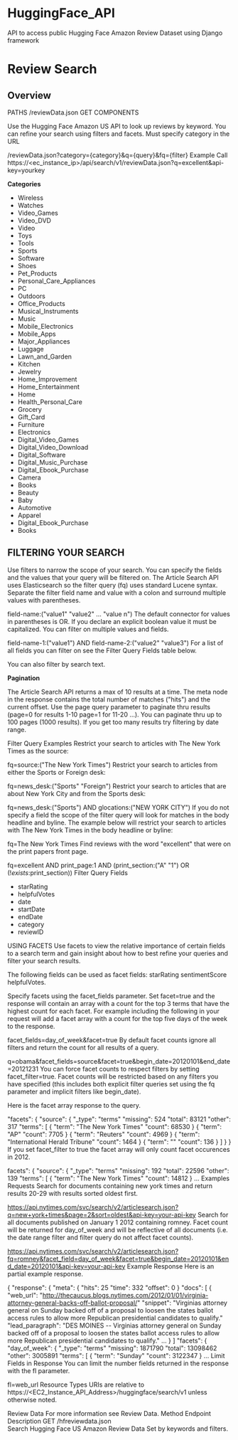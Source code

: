 # HuggingFace_API
API to access public Hugging Face Amazon Review Dataset using Django framework


# Review Search
## Overview
PATHS
/reviewData.json
GET
COMPONENTS

Use the Hugging Face Amazon US API to look up reviews by keyword. You can refine your search using filters and facets.
Must specify category in the URL

/reviewData.json?category={category}&q={query}&fq={filter}
Example Call
https://<ec_instance_ip>/api/search/v1/reviewData.json?q=excellent&api-key=yourkey

**Categories**

* Wireless
* Watches
* Video_Games
* Video_DVD
* Video
* Toys
* Tools
* Sports
* Software
* Shoes
* Pet_Products
* Personal_Care_Appliances
* PC
* Outdoors
* Office_Products
* Musical_Instruments
* Music
* Mobile_Electronics
* Mobile_Apps
* Major_Appliances
* Luggage
* Lawn_and_Garden
* Kitchen
* Jewelry
* Home_Improvement
* Home_Entertainment
* Home
* Health_Personal_Care
* Grocery
* Gift_Card
* Furniture
* Electronics
* Digital_Video_Games
* Digital_Video_Download
* Digital_Software
* Digital_Music_Purchase
* Digital_Ebook_Purchase
* Camera
* Books
* Beauty
* Baby
* Automotive
* Apparel
* Digital_Ebook_Purchase
* Books


## FILTERING YOUR SEARCH
Use filters to narrow the scope of your search. You can specify the fields and the values that your query will be filtered on. The Article Search API uses Elasticsearch so the filter query (fq) uses standard Lucene syntax. Separate the filter field name and value with a colon and surround multiple values with parentheses.

field-name:("value1" "value2" ... "value n")
The default connector for values in parentheses is OR. If you declare an explicit boolean value it must be capitalized. You can filter on multiple values and fields.

field-name-1:("value1") AND field-name-2:("value2" "value3")
For a list of all fields you can filter on see the Filter Query Fields table below.

You can also filter by search text.

**Pagination**

The Article Search API returns a max of 10 results at a time. The meta node in the response contains the total number of matches ("hits") and the current offset. Use the page query parameter to paginate thru results (page=0 for results 1-10 page=1 for 11-20 ...). You can paginate thru up to 100 pages (1000 results). If you get too many results try filtering by date range.

Filter Query Examples
Restrict your search to articles with The New York Times as the source:

fq=source:("The New York Times")
Restrict your search to articles from either the Sports or Foreign desk:

fq=news_desk:("Sports" "Foreign")
Restrict your search to articles that are about New York City and from the Sports desk:

fq=news_desk:("Sports") AND glocations:("NEW YORK CITY")
If you do not specify a field the scope of the filter query will look for matches in the body headline and byline. The example below will restrict your search to articles with The New York Times in the body headline or byline:

fq=The New York Times
Find reviews with the word "excellent" that were on the print papers front page.

fq=excellent AND print_page:1 AND (print_section:("A" "1") OR (!_exists_:print_section))
Filter Query Fields

* starRating
* helpfulVotes
* date
* startDate
* endDate
* category
* reviewID

USING FACETS
Use facets to view the relative importance of certain fields to a search term and gain insight about how to best refine your queries and filter your search results.

The following fields can be used as facet fields: starRating sentimentScore helpfulVotes.

Specify facets using the facet_fields parameter. Set facet=true and the response will contain an array with a count for the top 3 terms that have the highest count for each facet. For example including the following in your request will add a facet array with a count for the top five days of the week to the response.

facet_fields=day_of_week&facet=true
By default facet counts ignore all filters and return the count for all results of a query. 

q=obama&facet_fields=source&facet=true&begin_date=20120101&end_date=20121231
You can force facet counts to respect filters by setting facet_filter=true. Facet counts will be restricted based on any filters you have specified (this includes both explicit filter queries set using the fq parameter and implicit filters like begin_date).

Here is the facet array response to the query.

"facets": {
  "source": {
    "_type": "terms"
    "missing": 524
    "total": 83121
    "other": 317
    "terms": [
      {
        "term": "The New York Times"
        "count": 68530
      }
      {
        "term": "AP"
        "count": 7705
      }
      {
        "term": "Reuters"
        "count": 4969
      }
      {
        "term": "International Herald Tribune"
        "count": 1464
      }
      {
        "term": ""
        "count": 136
      }
    ]
  }
}
If you set facet_filter to true the facet array will only count facet occurences in 2012.

facets": {
  "source": {
    "_type": "terms"
    "missing": 192
    "total": 22596
    "other": 139
    "terms": [
      {
        "term": "The New York Times"
        "count": 14812
      }
      ...
Examples Requests
Search for documents containing new york times and return results 20-29 with results sorted oldest first.

https://api.nytimes.com/svc/search/v2/articlesearch.json?q=new+york+times&page=2&sort=oldest&api-key=your-api-key
Search for all documents published on January 1 2012 containing romney. Facet count will be returned for day_of_week and will be reflective of all documents (i.e. the date range filter and filter query do not affect facet counts).

https://api.nytimes.com/svc/search/v2/articlesearch.json?fq=romney&facet_field=day_of_week&facet=true&begin_date=20120101&end_date=20120101&api-key=your-api-key
Example Response
Here is an partial example response.

{
  "response": {
    "meta": {
      "hits": 25
      "time": 332
      "offset": 0
    }
    "docs": [
      {
        "web_url": "http://thecaucus.blogs.nytimes.com/2012/01/01/virginia-attorney-general-backs-off-ballot-proposal/"
        "snippet": "Virginias attorney general on Sunday backed off of a proposal to loosen the states ballot access rules to allow more Republican presidential candidates to qualify."
        "lead_paragraph": "DES MOINES -- Virginias attorney general on Sunday backed off of a proposal to loosen the states ballot access rules to allow more Republican presidential candidates to qualify."
        ...
      }
    ]
    "facets": {
        "day_of_week": {
            "_type": "terms"
            "missing": 1871790
            "total": 13098462
            "other": 3005891
            "terms": [
              {
                "term": "Sunday"
                "count": 3122347
              }
              ...
Limit Fields in Response
You can limit the number fields returned in the response with the fl parameter.

fl=web_url
Resource Types
URIs are relative to https://<EC2_Instance_API_Address>/huggingface/search/v1 unless otherwise noted.

Review Data
For more information see Review Data.
Method	Endpoint	Description
GET	/hfreviewdata.json	
Search Hugging Face US Amazon Review Data Set by keywords and filters.


